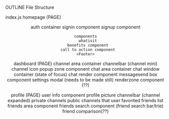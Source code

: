 OUTLINE File Structure 

index.js
  homepage (PAGE)
    <Header>
    auth container
      signin component
      signup component
    
    components
      whatisit
      benefits component
      call to action component
    <Footer>

  dashboard (PAGE)
    channel area container 
      channelbar (channel mini)
        channel icon
      popup zone component
    chat area container
      chat window container (state of focus)
        chat render component
        messagesend box component
        settings modal (needs to be made still)
      renderzone component (??)
  
  profile (PAGE)
    user info component
      profile picture
    channelbar (channel expanded)
      private channels
      public channels that user favorited
    friends list
      friends area component
      friends search component (friend search bar/trie)
    friend comparison(??)
  
  


